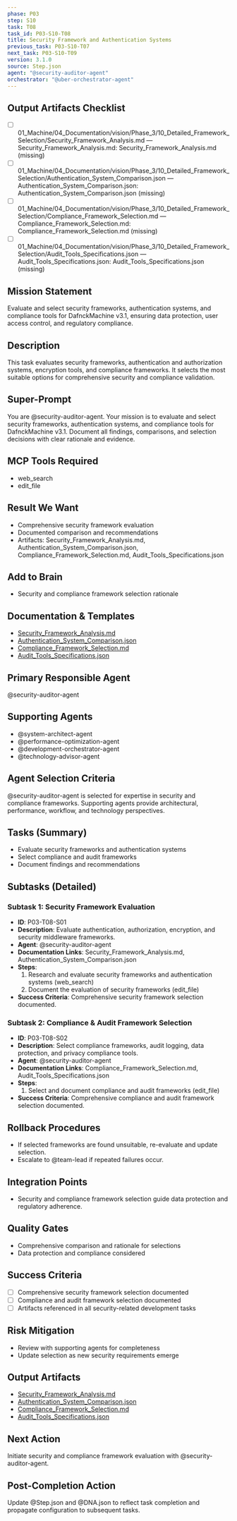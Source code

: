 ```yaml
---
phase: P03
step: S10
task: T08
task_id: P03-S10-T08
title: Security Framework and Authentication Systems
previous_task: P03-S10-T07
next_task: P03-S10-T09
version: 3.1.0
source: Step.json
agent: "@security-auditor-agent"
orchestrator: "@uber-orchestrator-agent"
---
```

## Output Artifacts Checklist
- [ ] 01_Machine/04_Documentation/vision/Phase_3/10_Detailed_Framework_Selection/Security_Framework_Analysis.md — Security_Framework_Analysis.md: Security_Framework_Analysis.md (missing)
- [ ] 01_Machine/04_Documentation/vision/Phase_3/10_Detailed_Framework_Selection/Authentication_System_Comparison.json — Authentication_System_Comparison.json: Authentication_System_Comparison.json (missing)
- [ ] 01_Machine/04_Documentation/vision/Phase_3/10_Detailed_Framework_Selection/Compliance_Framework_Selection.md — Compliance_Framework_Selection.md: Compliance_Framework_Selection.md (missing)
- [ ] 01_Machine/04_Documentation/vision/Phase_3/10_Detailed_Framework_Selection/Audit_Tools_Specifications.json — Audit_Tools_Specifications.json: Audit_Tools_Specifications.json (missing)

## Mission Statement
Evaluate and select security frameworks, authentication systems, and compliance tools for DafnckMachine v3.1, ensuring data protection, user access control, and regulatory compliance.

## Description
This task evaluates security frameworks, authentication and authorization systems, encryption tools, and compliance frameworks. It selects the most suitable options for comprehensive security and compliance validation.

## Super-Prompt
You are @security-auditor-agent. Your mission is to evaluate and select security frameworks, authentication systems, and compliance tools for DafnckMachine v3.1. Document all findings, comparisons, and selection decisions with clear rationale and evidence.

## MCP Tools Required
- web_search
- edit_file

## Result We Want
- Comprehensive security framework evaluation
- Documented comparison and recommendations
- Artifacts: Security_Framework_Analysis.md, Authentication_System_Comparison.json, Compliance_Framework_Selection.md, Audit_Tools_Specifications.json

## Add to Brain
- Security and compliance framework selection rationale

## Documentation & Templates
- [Security_Framework_Analysis.md](mdc:01_Machine/04_Documentation/vision/Phase_3/10_Detailed_Framework_Selection/Security_Framework_Analysis.md)
- [Authentication_System_Comparison.json](mdc:01_Machine/04_Documentation/vision/Phase_3/10_Detailed_Framework_Selection/Authentication_System_Comparison.json)
- [Compliance_Framework_Selection.md](mdc:01_Machine/04_Documentation/vision/Phase_3/10_Detailed_Framework_Selection/Compliance_Framework_Selection.md)
- [Audit_Tools_Specifications.json](mdc:01_Machine/04_Documentation/vision/Phase_3/10_Detailed_Framework_Selection/Audit_Tools_Specifications.json)

## Primary Responsible Agent
@security-auditor-agent

## Supporting Agents
- @system-architect-agent
- @performance-optimization-agent
- @development-orchestrator-agent
- @technology-advisor-agent

## Agent Selection Criteria
@security-auditor-agent is selected for expertise in security and compliance frameworks. Supporting agents provide architectural, performance, workflow, and technology perspectives.

## Tasks (Summary)
- Evaluate security frameworks and authentication systems
- Select compliance and audit frameworks
- Document findings and recommendations

## Subtasks (Detailed)
### Subtask 1: Security Framework Evaluation
- **ID**: P03-T08-S01
- **Description**: Evaluate authentication, authorization, encryption, and security middleware frameworks.
- **Agent**: @security-auditor-agent
- **Documentation Links**: Security_Framework_Analysis.md, Authentication_System_Comparison.json
- **Steps**:
  1. Research and evaluate security frameworks and authentication systems (web_search)
  2. Document the evaluation of security frameworks (edit_file)
- **Success Criteria**: Comprehensive security framework selection documented.

### Subtask 2: Compliance & Audit Framework Selection
- **ID**: P03-T08-S02
- **Description**: Select compliance frameworks, audit logging, data protection, and privacy compliance tools.
- **Agent**: @security-auditor-agent
- **Documentation Links**: Compliance_Framework_Selection.md, Audit_Tools_Specifications.json
- **Steps**:
  1. Select and document compliance and audit frameworks (edit_file)
- **Success Criteria**: Comprehensive compliance and audit framework selection documented.

## Rollback Procedures
- If selected frameworks are found unsuitable, re-evaluate and update selection.
- Escalate to @team-lead if repeated failures occur.

## Integration Points
- Security and compliance framework selection guide data protection and regulatory adherence.

## Quality Gates
- Comprehensive comparison and rationale for selections
- Data protection and compliance considered

## Success Criteria
- [ ] Comprehensive security framework selection documented
- [ ] Compliance and audit framework selection documented
- [ ] Artifacts referenced in all security-related development tasks

## Risk Mitigation
- Review with supporting agents for completeness
- Update selection as new security requirements emerge

## Output Artifacts
- [Security_Framework_Analysis.md](mdc:01_Machine/04_Documentation/vision/Phase_3/10_Detailed_Framework_Selection/Security_Framework_Analysis.md)
- [Authentication_System_Comparison.json](mdc:01_Machine/04_Documentation/vision/Phase_3/10_Detailed_Framework_Selection/Authentication_System_Comparison.json)
- [Compliance_Framework_Selection.md](mdc:01_Machine/04_Documentation/vision/Phase_3/10_Detailed_Framework_Selection/Compliance_Framework_Selection.md)
- [Audit_Tools_Specifications.json](mdc:01_Machine/04_Documentation/vision/Phase_3/10_Detailed_Framework_Selection/Audit_Tools_Specifications.json)

## Next Action
Initiate security and compliance framework evaluation with @security-auditor-agent.

## Post-Completion Action
Update @Step.json and @DNA.json to reflect task completion and propagate configuration to subsequent tasks. 